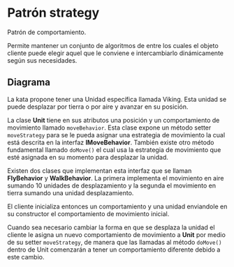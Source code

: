 # Patrón strategy

Patrón de comportamiento.

Permite mantener un conjunto de algoritmos de entre los cuales el objeto cliente puede elegir aquel que le conviene e intercambiarlo dinámicamente según sus necesidades. 

## Diagrama

La kata propone tener una Unidad específica llamada Viking. Esta unidad se puede desplazar por tierra o por aire y avanzar en su posición.

La clase **Unit** tiene en sus atributos una posición y un comportamiento de movimiento llamado `moveBehavior`.
Esta clase expone un método setter `moveStrategy` para se le pueda asignar una estrategia de movimiento la cual está descrita en la interfaz **IMoveBehavior**.
También existe otro método fundamental llamado `doMove()` el cual usa la estrategia de movimiento que esté asignada en su momento para desplazar la unidad.

Existen dos clases que implementan esta interfaz que se llaman **FlyBehavior** y **WalkBehavior**. La primera implementa el movimiento en aire sumando 10 unidades de desplazamiento y la segunda el movimiento en tierra sumando una unidad desplazamiento.

El cliente inicializa entonces un comportamiento y una unidad enviandole en su constructor el comportamiento de movimiento inicial.

Cuando sea necesario cambiar la forma en que se desplaza la unidad el cliente le asigna un nuevo comportamiento de movimiento a **Unit** por medio de su setter `moveStrategy`, de manera que las llamadas al método `doMove()` dentro de Unit comenzarán a tener un comportamiento diferente debido a este cambio.